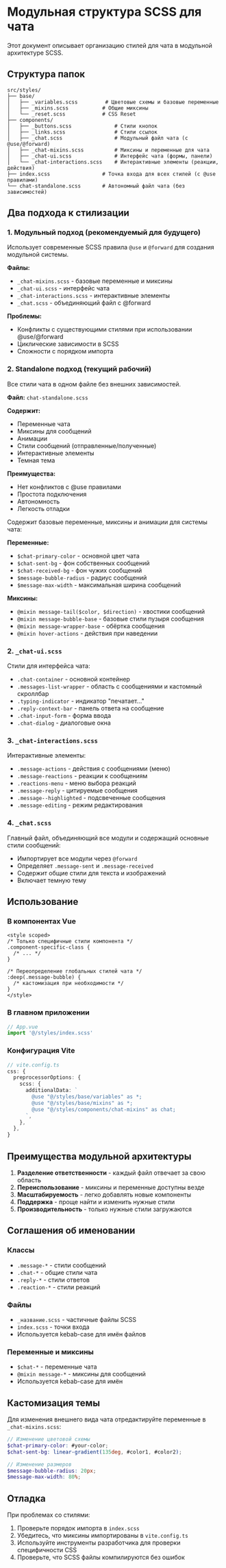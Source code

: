 # Модульная структура SCSS для чата

Этот документ описывает организацию стилей для чата в модульной архитектуре SCSS.

## Структура папок

```text
src/styles/
├── base/
│   ├── _variables.scss         # Цветовые схемы и базовые переменные
│   ├── _mixins.scss           # Общие миксины
│   └── _reset.scss            # CSS Reset
├── components/
│   ├── _buttons.scss              # Стили кнопок
│   ├── _links.scss                # Стили ссылок
│   ├── _chat.scss                 # Модульный файл чата (с @use/@forward)
│   ├── _chat-mixins.scss          # Миксины и переменные для чата
│   ├── _chat-ui.scss              # Интерфейс чата (формы, панели)
│   └── _chat-interactions.scss    # Интерактивные элементы (реакции, действия)
├── index.scss                 # Точка входа для всех стилей (с @use правилами)
└── chat-standalone.scss       # Автономный файл чата (без зависимостей)
```

## Два подхода к стилизации

### 1. Модульный подход (рекомендуемый для будущего)

Использует современные SCSS правила `@use` и `@forward` для создания модульной системы.

**Файлы:**

- `_chat-mixins.scss` - базовые переменные и миксины
- `_chat-ui.scss` - интерфейс чата
- `_chat-interactions.scss` - интерактивные элементы
- `_chat.scss` - объединяющий файл с @forward

**Проблемы:**

- Конфликты с существующими стилями при использовании @use/@forward
- Циклические зависимости в SCSS
- Сложности с порядком импорта

### 2. Standalone подход (текущий рабочий)

Все стили чата в одном файле без внешних зависимостей.

**Файл:** `chat-standalone.scss`

**Содержит:**

- Переменные чата
- Миксины для сообщений
- Анимации
- Стили сообщений (отправленные/полученные)
- Интерактивные элементы
- Темная тема

**Преимущества:**

- Нет конфликтов с @use правилами
- Простота подключения
- Автономность
- Легкость отладки

Содержит базовые переменные, миксины и анимации для системы чата:

**Переменные:**

- `$chat-primary-color` - основной цвет чата
- `$chat-sent-bg` - фон собственных сообщений
- `$chat-received-bg` - фон чужих сообщений
- `$message-bubble-radius` - радиус сообщений
- `$message-max-width` - максимальная ширина сообщений

**Миксины:**

- `@mixin message-tail($color, $direction)` - хвостики сообщений
- `@mixin message-bubble-base` - базовые стили пузыря сообщения
- `@mixin message-wrapper-base` - обёртка сообщения
- `@mixin hover-actions` - действия при наведении

### 2. `_chat-ui.scss`

Стили для интерфейса чата:

- `.chat-container` - основной контейнер
- `.messages-list-wrapper` - область с сообщениями и кастомный скроллбар
- `.typing-indicator` - индикатор "печатает..."
- `.reply-context-bar` - панель ответа на сообщение
- `.chat-input-form` - форма ввода
- `.chat-dialog` - диалоговые окна

### 3. `_chat-interactions.scss`

Интерактивные элементы:

- `.message-actions` - действия с сообщениями (меню)
- `.message-reactions` - реакции к сообщениям
- `.reactions-menu` - меню выбора реакций
- `.message-reply` - цитируемые сообщения
- `.message--highlighted` - подсвеченные сообщения
- `.message-editing` - режим редактирования

### 4. `_chat.scss`

Главный файл, объединяющий все модули и содержащий основные стили сообщений:

- Импортирует все модули через `@forward`
- Определяет `.message-sent` и `.message-received`
- Содержит общие стили для текста и изображений
- Включает темную тему

## Использование

### В компонентах Vue

```vue
<style scoped>
/* Только специфичные стили компонента */
.component-specific-class {
  /* ... */
}

/* Переопределение глобальных стилей чата */
:deep(.message-bubble) {
  /* кастомизация при необходимости */
}
</style>
```

### В главном приложении

```typescript
// App.vue
import '@/styles/index.scss'
```

### Конфигурация Vite

```typescript
// vite.config.ts
css: {
  preprocessorOptions: {
    scss: {
      additionalData: `
        @use "@/styles/base/variables" as *;
        @use "@/styles/base/mixins" as *;
        @use "@/styles/components/chat-mixins" as chat;
      `,
    },
  },
}
```

## Преимущества модульной архитектуры

1. **Разделение ответственности** - каждый файл отвечает за свою область
2. **Переиспользование** - миксины и переменные доступны везде
3. **Масштабируемость** - легко добавлять новые компоненты
4. **Поддержка** - проще найти и изменить нужные стили
5. **Производительность** - только нужные стили загружаются

## Соглашения об именовании

### Классы

- `.message-*` - стили сообщений
- `.chat-*` - общие стили чата
- `.reply-*` - стили ответов
- `.reaction-*` - стили реакций

### Файлы

- `_название.scss` - частичные файлы SCSS
- `index.scss` - точки входа
- Используется kebab-case для имён файлов

### Переменные и миксины

- `$chat-*` - переменные чата
- `@mixin message-*` - миксины для сообщений
- Используется kebab-case для имён

## Кастомизация темы

Для изменения внешнего вида чата отредактируйте переменные в `_chat-mixins.scss`:

```scss
// Изменение цветовой схемы
$chat-primary-color: #your-color;
$chat-sent-bg: linear-gradient(135deg, #color1, #color2);

// Изменение размеров
$message-bubble-radius: 20px;
$message-max-width: 80%;
```

## Отладка

При проблемах со стилями:

1. Проверьте порядок импорта в `index.scss`
2. Убедитесь, что миксины импортированы в `vite.config.ts`
3. Используйте инструменты разработчика для проверки специфичности CSS
4. Проверьте, что SCSS файлы компилируются без ошибок
